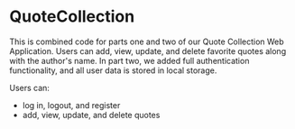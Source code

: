 # QuoteCollection

This is combined code for parts one and two of our Quote Collection Web Application. Users can add, view, update, and delete favorite quotes along with the author's name. In part two, we added full authentication functionality, and all user data is stored in local storage.

Users can:
- log in, logout, and register
- add, view, update, and delete quotes
